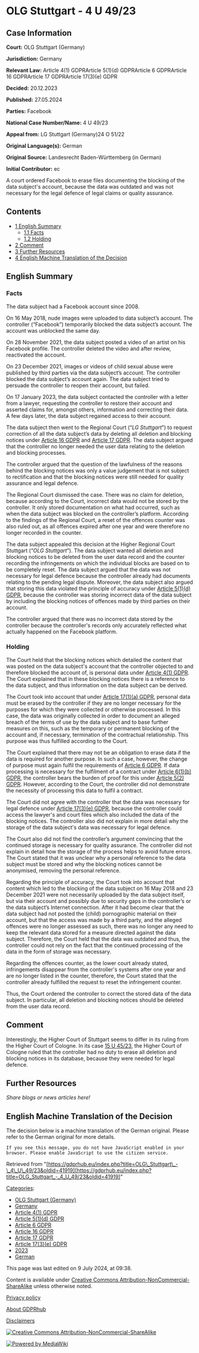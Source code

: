# OLG Stuttgart - 4 U 49/23

## Case Information

**Court:** OLG Stuttgart (Germany)

**Jurisdiction:** Germany

**Relevant Law:** Article 4(1) GDPRArticle 5(1)(d) GDPRArticle 6 GDPRArticle 16 GDPRArticle 17 GDPRArticle 17(3)(e) GDPR

**Decided:** 20.12.2023

**Published:** 27.05.2024

**Parties:** Facebook

**National Case Number/Name:** 4 U 49/23

**Appeal from:** LG Stuttgart (Germany)24 O 51/22

**Original Language(s):** German

**Original Source:** Landesrecht Baden-Württemberg (in German)

**Initial Contributor:** ec

A court ordered Facebook to erase files documenting the blocking of the data subject's account, because the data was outdated and was not necessary for the legal defence of legal claims or quality assurance.

## Contents

*   [1 English Summary](#English_Summary)
    *   [1.1 Facts](#Facts)
    *   [1.2 Holding](#Holding)
*   [2 Comment](#Comment)
*   [3 Further Resources](#Further_Resources)
*   [4 English Machine Translation of the Decision](#English_Machine_Translation_of_the_Decision)

## English Summary

### Facts

The data subject had a Facebook account since 2008.

On 16 May 2018, nude images were uploaded to data subject’s account. The controller (“Facebook”) temporarily blocked the data subject’s account. The account was unblocked the same day.

On 28 November 2021, the data subject posted a video of an artist on his Facebook profile. The controller deleted the video and after review, reactivated the account.

On 23 December 2021, images or videos of child sexual abuse were published by third parties via the data subject’s account. The controller blocked the data subject’s account again. The data subject tried to persuade the controller to reopen their account, but failed.

On 17 January 2023, the data subject contacted the controller with a letter from a lawyer, requesting the controller to restore their account and asserted claims for, amongst others, information and correcting their data. A few days later, the data subject regained access to their account.

The data subject then went to the Regional Court (“_LG Stuttgart_”) to request correction of all the data subject’s data by deleting all deletion and blocking notices under [Article 16 GDPR](/index.php?title=Article_16_GDPR "Article 16 GDPR") and [Article 17 GDPR](/index.php?title=Article_17_GDPR "Article 17 GDPR"). The data subject argued that the controller no longer needed the user data relating to the deletion and blocking processes.

The controller argued that the question of the lawfulness of the reasons behind the blocking notices was only a value judgement that is not subject to rectification and that the blocking notices were still needed for quality assurance and legal defence.

The Regional Court dismissed the case. There was no claim for deletion, because according to the Court, incorrect data would not be stored by the controller. It only stored documentation on what had occurred, such as when the data subject was blocked on the controller’s platform. According to the findings of the Regional Court, a reset of the offences counter was also ruled out, as all offences expired after one year and were therefore no longer recorded in the counter.

The data subject appealed this decision at the Higher Regional Court Stuttgart (“_OLG Stuttgart_”). The data subject wanted all deletion and blocking notices to be deleted from the user data record and the counter recording the infringements on which the individual blocks are based on to be completely reset. The data subject argued that the data was not necessary for legal defence because the controller already had documents relating to the pending legal dispute. Moreover, the data subject also argued that storing this data violated the principle of accuracy under [Article 5(1)(d) GDPR](/index.php?title=Article_5_GDPR#1d "Article 5 GDPR"), because the controller was storing incorrect data of the data subject by including the blocking notices of offences made by third parties on their account.

The controller argued that there was no incorrect data stored by the controller because the controller's records only accurately reflected what actually happened on the Facebook platform.

### Holding

The Court held that the blocking notices which detailed the content that was posted on the data subject's account that the controller objected to and therefore blocked the account of, is personal data under [Article 4(1) GDPR](/index.php?title=Article_4_GDPR#1 "Article 4 GDPR"). The Court explained that in these blocking notices there is a reference to the data subject, and thus information on the data subject can be derived.

The Court took into account that under [Article 17(1)(a) GDPR](/index.php?title=Article_17_GDPR#1a "Article 17 GDPR"), personal data must be erased by the controller if they are no longer necessary for the purposes for which they were collected or otherwise processed. In this case, the data was originally collected in order to document an alleged breach of the terms of use by the data subject and to base further measures on this, such as the temporary or permanent blocking of the account and, if necessary, termination of the contractual relationship. This purpose was thus fulfilled according to the Court.

The Court explained that there may not be an obligation to erase data if the data is required for another purpose. In such a case, however, the change of purpose must again fulfil the requirements of [Article 6 GDPR](/index.php?title=Article_6_GDPR "Article 6 GDPR"). If data processing is necessary for the fulfilment of a contract under [Article 6(1)(b) GDPR](/index.php?title=Article_6_GDPR#1b "Article 6 GDPR"), the controller bears the burden of proof for this under [Article 5(2) GDPR](/index.php?title=Article_5_GDPR#2 "Article 5 GDPR"). However, according to the Court, the controller did not demonstrate the necessity of processing this data to fulfil a contract.

The Court did not agree with the controller that the data was necessary for legal defence under [Article 17(3)(e) GDPR](/index.php?title=Article_17_GDPR#3e "Article 17 GDPR"), because the controller could access the lawyer's and court files which also included the data of the blocking notices. The controller also did not explain in more detail why the storage of the data subject's data was necessary for legal defence.

The Court also did not find the controller’s argument convincing that the continued storage is necessary for quality assurance. The controller did not explain in detail how the storage of the process helps to avoid future errors. The Court stated that it was unclear why a personal reference to the data subject must be stored and why the blocking notices cannot be anonymised, removing the personal reference.

Regarding the principle of accuracy, the Court took into account that content which led to the blocking of the data subject on 16 May 2018 and 23 December 2021 were not necessarily uploaded by the data subject itself, but via their account and possibly due to security gaps in the controller’s or the data subject’s Internet connection. After it had become clear that the data subject had not posted the (child) pornographic material on their account, but that the access was made by a third party, and the alleged offences were no longer assessed as such, there was no longer any need to keep the relevant data stored for a measure directed against the data subject. Therefore, the Court held that the data was outdated and thus, the controller could not rely on the fact that the continued processing of the data in the form of storage was necessary.

Regarding the offences counter, as the lower court already stated, infringements disappear from the controller's systems after one year and are no longer listed in the counter, therefore, the Court stated that the controller already fulfilled the request to reset the infringement counter.

Thus, the Court ordered the controller to correct the stored data of the data subject. In particular, all deletion and blocking notices should be deleted from the user data record.

## Comment

Interestingly, the Higher Court of Stuttgart seems to differ in its ruling from the Higher Court of Cologne. In its case [15 U 45/23](/index.php?title=OLG_Koln_-_15_U_45/23 "OLG Koln - 15 U 45/23"), the Higher Court of Cologne ruled that the controller had no duty to erase all deletion and blocking notices in its database, because they were needed for legal defence.

## Further Resources

_Share blogs or news articles here!_

## English Machine Translation of the Decision

The decision below is a machine translation of the German original. Please refer to the German original for more details.

```
If you see this message, you do not have JavaScript enabled in your browser. Please enable JavaScript to use the citizen service.

```

Retrieved from "[https://gdprhub.eu/index.php?title=OLG\_Stuttgart\_-\_4\_U\_49/23&oldid=41919](https://gdprhub.eu/index.php?title=OLG_Stuttgart_-_4_U_49/23&oldid=41919)"

[Categories](/index.php?title=Special:Categories "Special:Categories"):

*   [OLG Stuttgart (Germany)](/index.php?title=Category:OLG_Stuttgart_\(Germany\) "Category:OLG Stuttgart (Germany)")
*   [Germany](/index.php?title=Category:Germany "Category:Germany")
*   [Article 4(1) GDPR](/index.php?title=Category:Article_4\(1\)_GDPR "Category:Article 4(1) GDPR")
*   [Article 5(1)(d) GDPR](/index.php?title=Category:Article_5\(1\)\(d\)_GDPR "Category:Article 5(1)(d) GDPR")
*   [Article 6 GDPR](/index.php?title=Category:Article_6_GDPR "Category:Article 6 GDPR")
*   [Article 16 GDPR](/index.php?title=Category:Article_16_GDPR "Category:Article 16 GDPR")
*   [Article 17 GDPR](/index.php?title=Category:Article_17_GDPR "Category:Article 17 GDPR")
*   [Article 17(3)(e) GDPR](/index.php?title=Category:Article_17\(3\)\(e\)_GDPR "Category:Article 17(3)(e) GDPR")
*   [2023](/index.php?title=Category:2023 "Category:2023")
*   [German](/index.php?title=Category:German "Category:German")

This page was last edited on 9 July 2024, at 09:38.

Content is available under [Creative Commons Attribution-NonCommercial-ShareAlike](https://creativecommons.org/licenses/by-nc-sa/4.0/) unless otherwise noted.

[Privacy policy](/index.php?title=GDPRhub:Privacy_policy)

[About GDPRhub](/index.php?title=GDPRhub:About)

[Disclaimers](/index.php?title=GDPRhub:General_disclaimer)

[![Creative Commons Attribution-NonCommercial-ShareAlike](/resources/assets/licenses/cc-by-nc-sa.png)](https://creativecommons.org/licenses/by-nc-sa/4.0/)

[![Powered by MediaWiki](/resources/assets/poweredby_mediawiki_88x31.png)](https://www.mediawiki.org/)